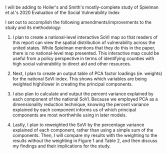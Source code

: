 I will be adding to Holler's and Smith's mostly-complete study of Spielman et al.'s 2020 Evaluation of the Social Vulnerability Index

I set out to accomplish the following amendments/improvements to the study and its methodology:

1) I plan to create a national-level interactive SoVI map so that readers of this report can view the spatial distribution of vulnerability across the united states.  While Spielman mentions that they do this in the paper, there is no national-level map presented.  This interactive map could be useful from a policy perspective in terms of identifying counties with high social vulnerability to direct aid and other resources.

2) Next, I plan to create an output table of PCA factor loadings (ie. weights) for the national SoVI index.  This shows which variables are being weighted high/lower in creating the principal components.

3) I also plan to calculate and output the percent variance explained by each component of the national SoVI.  Because we employed PCA as a dimensionality reduction technique, knowing the percent variance explained by each component informs us of which principal components are most worthwhile using in later models.

4) Lastly, I plan to reweighted the SoVI by the percentage variance explained of each component, rather than using a simple sum of the components.  Then, I will compare my results with the weighting to the results without the weighting in Figure 1 and Table 2, and then discuss my findings and their implications for the study.
